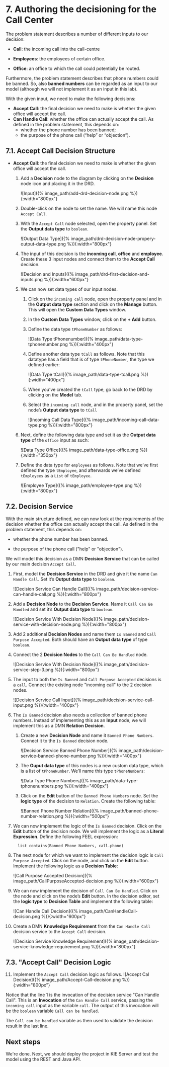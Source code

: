 # 7. Authoring the decisioning for the Call Center

The problem statement describes a number of different inputs to our decision:

-   **Call**: the incoming call into the call-centre

-   **Employees**: the employees of certain office.

-   **Office**: an office to which the call could potentially be routed.

Furthermore, the problem statement describes that phone numbers could be banned. So, also **banned numbers** can be regarded as an input to our model (although we will not implement it as an input in this lab).

With the given input, we need to make the following decisions: 

-   **Accept Call**: the final decision we need to make is whether the given office will accept the call.
- **Can Handle Call**: whether the office can actually accept the call. As defined in the problem statement, this depends on: 
  - whether the phone number has been banned;
  -  the purpose of the phone call (“help” or “objection”).


## 7.1. Accept Call Decision Structure

-   **Accept Call**: the final decision we need to make is whether the given office will accept the call.

    1.  Add a **Decision** node to the diagram by clicking on the **Decision** node icon and placing it in the DRD. 

        ![Input]({% image_path/add-drd-decision-node.png %}){:width="800px"}

    3.  Double-click on the node to set the name. We will name this node `Accept Call`.

    4.  With the `Accept Call` node selected, open the property panel. Set the **Output data type** to `boolean`.

        ![Output Data Type]({% image_path/drd-decision-node-propery-output-data-type.png %}){:width="800px"}

    5.  The input of this decision is the **incoming call**, **office** and **employee**. Create these 3 input nodes and connect them to the **Accept Call** decision.

        ![Decision and Inputs]({% image_path/drd-first-decision-and-inputs.png %}){:width="600px"}

    6.  We can now set data types of our input nodes.

        1.  Click on the `incoming call` node, open the property panel and in the **Output data type** section and click on the **Manage** button. This will open the **Custom Data Types** window.

        2.  In the **Custom Data Types** window, click on the **+ Add** button.

        3.  Define the data type `tPhoneNumber` as follows:

            ![Data Type tPhonenumber]({% image_path/data-type-tphonenumber.png %}){:width="400px"}

        4.  Define another data type `tCall` as follows. Note that this datatype has a field that is of type `tPhoneNumber`, the type we defined earlier:

            ![Data Type tCall]({% image_path/data-type-tcall.png %}){:width="400px"}

        5.  When you’ve created the `tCall` type, go back to the DRD by clicking on the **Model** tab.

        6.  Select the `incoming call` node, and in the property panel, set the node’s **Output data type** to `tCall`

            ![Incoming Call Data Type]({% image_path/incoming-call-data-type.png %}){:width="800px"}

    7.  Next, define the following data type and set it as the **Output data type** of the `office` input as such:

        ![Data Type Office]({% image_path/data-type-office.png %}){:width="350px"}

    8.  Define the data type for `employees` as follows. Note that we’ve first defined the type `tEmployee`, and afterwards we’ve defined `tEmployees` as a `List` of `tEmployee`.

        ![Employee Type]({% image_path/employee-type.png %}){:width="800px"}

## 7.2. Decision Service

With the main structure defined, we can now look at the requirements of the decision whether the office can actually accept the call. As defined in the problem statement, this depends on:

-   whether the phone number has been banned.

-   the purpose of the phone call ("help" or "objection").

We will model this decision as a DMN **Decision Service** that can be called by our main decision `Accept Call`.

1.  First, model the **Decision Service** in the DRD and give it the name `Can Handle Call`. Set it’s **Output data type** to `boolean`.

    ![Decision Service Can Handle Call]({% image_path/decision-service-can-handle-call.png %}){:width="800px"}

2.  Add a **Decision Node** to the **Decision Service**. Name it `Call Can Be Handled` and set it’s **Output data type** to `boolean`.

    ![Decision Service With Decision Node]({% image_path/decision-service-with-decision-node.png %}){:width="800px"}

3.  Add 2 additional **Decision Nodes** and name them `Is Banned` and `Call Purpose Accepted`. Both should have an **Output data type** of type `boolean`.

4.  Connect the 2 **Decision Nodes** to the `Call Can Be Handled` node.

    ![Decision Service With Decision Node]({% image_path/decision-service-step-3.png %}){:width="800px"}

5.  The input to both the `Is Banned` and `Call Purpose Accepted` decisions is a `call`. Connect the existing node "incoming call" to the 2 decision nodes.

    ![Decision Service Call Input]({% image_path/decision-service-call-input.png %}){:width="400px"}

6.  The `Is Banned` decision also needs a collection of banned phone numbers. Instead of implementing this as an **Input** node, we will implement this as a DMN **Relation Decision**.

    1.  Create a new **Decision Node** and name it `Banned Phone Numbers`. Connect it to the `Is Banned` decision node.

        ![Decision Service Banned Phone Number]({% image_path/decision-service-banned-phone-number.png %}){:width="400px"}

    2.  The **Ouput data type** of this nodes is a new custom data type, which is a list of `tPhoneNumber`. We’ll name this type `tPhoneNumbers`:

        ![Data Type Phone Numbers]({% image_path/data-type-tphonenumbers.png %}){:width="400px"}

    3.  Click on the **Edit** button of the `Banned Phone Numbers` node. Set the **logic type** of the decision to `Relation`. Create the following table:

        ![Banned Phone Number Relation]({% image_path/banned-phone-number-relation.png %}){:width="500px"}

7.  We can now implement the logic of the `Is Banned` decision. Click on the **Edit** button of the decision node. We will implement the logic as a **Literal Expression**. Define the following FEEL expression:

    ~~~
      list contains(Banned Phone Numbers, call.phone) 
    ~~~

8.  The next node for which we want to implement the decision logic is `Call Purpose Accepted`. Click on the node, and click on the **Edit** button. Implement the following logic as a **Decision Table**:

    ![Call Purpose Accepted Decision]({% image_path/CallPurposeAccepted-decision.png %}){:width="600px"}

9.  We can now implement the decision of `Call Can Be Handled`. Click on the node and click on the node’s **Edit** button. In the decision editor, set the **logic type** to **Decision Table** and implement the following table:

    ![Can Handle Call Decision]({% image_path/CanHandleCall-decision.png %}){:width="600px"}

10. Create a DMN **Knowledge Requirement** from the `Can Handle Call` decision service to the `Accept Call` decision.

    ![Decision Service Knowledge Requirement]({% image_path/decision-service-knowledge-requirement.png %}){:width="800px"}

## 7.3. "Accept Call" Decision Logic

11. Implement the `Accept Call` decision logic as follows. ![Accept Cal Decision]({% image_path/Accept-Call-decision.png %}){:width="800px"}

Notice that the line 1 is the invocation of the decision service "Can Handle Call". This is an **Invocation** of the `Can Handle Call` service, passing the `incoming call` input as the variable `call`. The output of this invocation will be the `boolean` variable `Call can be handled`. 

The `Call can be handled` variable as then used to validate the decision result in the last line.

## Next steps

We're done. Next, we should deploy the project in KIE Server and test the model using the REST and Java API.


